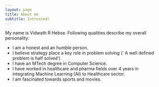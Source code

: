```yaml
---
layout: page
title: About me
subtitle: Intrested!
---
```


My name is Vidwath R Hebse. Following qualities describe my overall personality:

- I am a honest and an humble person.
- I believe strategy place a key role in problem solving (' A well defined problem is half solved')
- I have an MTech degree in Computer Science.
- I have worked in healthcare and pharma fields over 4 years in integrating Machine Learning (AI) to Healthcare sector.
- I am fascinated towards sports and movies.

